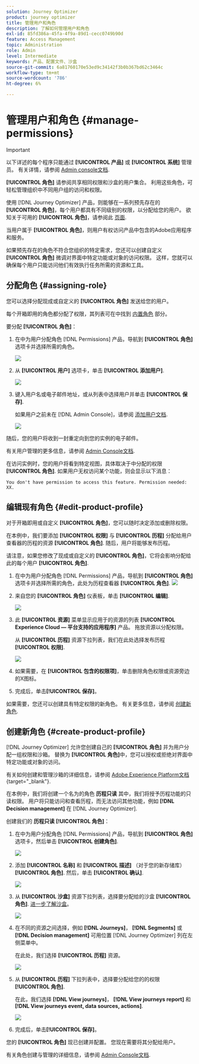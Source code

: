 ```yaml
---
solution: Journey Optimizer
product: journey optimizer
title: 管理用户和角色
description: 了解如何管理用户和角色
exl-id: 85fd386a-45fa-4f9a-89d1-cecc0749b90d
feature: Access Management
topic: Administration
role: Admin
level: Intermediate
keywords: 产品、配置文件、沙盒
source-git-commit: 6a81760170e53ed9c34142f3b0b367bd62c3464c
workflow-type: tm+mt
source-wordcount: '786'
ht-degree: 6%

---
```


# 管理用户和角色 {#manage-permissions}

>[!IMPORTANT]
>
> 以下详述的每个程序只能通过 **[!UICONTROL 产品]** 或 **[!UICONTROL 系统]** 管理员。 有关详情，请参阅 [Admin console文档](https://helpx.adobe.com/enterprise/admin-guide.html/enterprise/using/admin-roles.ug.html).

**[!UICONTROL 角色]** 请参阅共享相同权限和沙盒的用户集合。 利用这些角色，可轻松管理组织中不同用户组的访问和权限。

使用 [!DNL Journey Optimizer] 产品，则能够在一系列预先存在的 **[!UICONTROL 角色]**，每个用户都具有不同级别的权限，以分配给您的用户。 欲知关于可用的 **[!UICONTROL 角色]**，请参阅此 [页面](ootb-product-profiles.md).

当用户属于 **[!UICONTROL 角色]**，则用户有权访问产品中包含的Adobe应用程序和服务。

如果预先存在的角色不符合您组织的特定需求，您还可以创建自定义 **[!UICONTROL 角色]** 微调对界面中特定功能或对象的访问权限。 这样，您就可以确保每个用户只能访问他们有效执行任务所需的资源和工具。

## 分配角色 {#assigning-role}

您可以选择分配现成或自定义的 **[!UICONTROL 角色]** 发送给您的用户。

每个开箱即用的角色都分配了权限，其列表可在中找到 [内置角色](ootb-product-profiles.md) 部分。

要分配 **[!UICONTROL 角色]**：

1. 在中为用户分配角色 [!DNL Permissions] 产品，导航到 **[!UICONTROL 角色]** 选项卡并选择所需的角色。

   ![](assets/do-not-localize/access_control_2.png)

1. 从 **[!UICONTROL 用户]** 选项卡，单击 **[!UICONTROL 添加用户]**.

   ![](assets/do-not-localize/access_control_3.png)

1. 键入用户名或电子邮件地址，或从列表中选择用户并单击 **[!UICONTROL 保存]**.

   如果用户之前未在 [!DNL Admin Console]，请参阅 [添加用户文档](https://helpx.adobe.com/enterprise/admin-guide.html/enterprise/using/manage-users-individually.ug.html#add-users).

   ![](assets/do-not-localize/access_control_4.png)

随后，您的用户将收到一封重定向到您的实例的电子邮件。

有关用户管理的更多信息，请参阅 [Admin Console文档](https://helpx.adobe.com/enterprise/admin-guide.html/enterprise/using/manage-users-individually.ug.html).

在访问实例时，您的用户将看到特定视图，具体取决于中分配的权限 **[!UICONTROL 角色]**. 如果用户无权访问某个功能，则会显示以下消息：

`You don't have permission to access this feature. Permission needed: XX.`

## 编辑现有角色 {#edit-product-profile}

对于开箱即用或自定义 **[!UICONTROL 角色]**，您可以随时决定添加或删除权限。

在本例中，我们要添加 **[!UICONTROL 权限]** 与 **[!UICONTROL 历程]** 分配给用户查看器的历程的资源 **[!UICONTROL 角色]**. 随后，用户将能够发布历程。

请注意，如果您修改了现成或自定义的 **[!UICONTROL 角色]**，它将会影响分配给此的每个用户 **[!UICONTROL 角色]**.

1. 在中为用户分配角色 [!DNL Permissions] 产品，导航到 **[!UICONTROL 角色]** 选项卡并选择所需的角色，此处为历程查看器 **[!UICONTROL 角色]**.
   ![](assets/do-not-localize/access_control_5.png)

1. 来自您的 **[!UICONTROL 角色]** 仪表板，单击 **[!UICONTROL 编辑]**.

   ![](assets/do-not-localize/access_control_6.png)

1. 此 **[!UICONTROL 资源]** 菜单显示应用于的资源的列表 **[!UICONTROL Experience Cloud — 平台支持的应用程序]** 产品。 拖放资源以分配权限。

   从 **[!UICONTROL 历程]** 资源下拉列表，我们在此处选择发布历程 **[!UICONTROL 权限]**.

   ![](assets/do-not-localize/access_control_14.png)

1. 如果需要，在 **[!UICONTROL 包含的权限项]**，单击删除角色权限或资源旁边的X图标。

1. 完成后，单击&#x200B;**[!UICONTROL 保存]**。

如果需要，您还可以创建具有特定权限的新角色。 有关更多信息，请参阅 [创建新角色](#create-product-profile).

## 创建新角色 {#create-product-profile}

[!DNL Journey Optimizer] 允许您创建自己的 **[!UICONTROL 角色]** 并为用户分配一组权限和沙箱。 替换为 **[!UICONTROL 角色]**&#x200B;中，您可以授权或拒绝对界面中特定功能或对象的访问。

有关如何创建和管理沙箱的详细信息，请参阅 [Adobe Experience Platform文档](https://experienceleague.adobe.com/docs/experience-platform/sandbox/ui/user-guide.html?lang=zh-Hans){target="_blank"}.

在本例中，我们将创建一个名为的角色 **历程只读** 其中，我们将授予历程功能的只读权限。 用户将只能访问和查看历程，而无法访问其他功能，例如 **[!DNL  Decision management]** 在 [!DNL Journey Optimizer].

创建我们的 **历程只读** **[!UICONTROL 角色]**：

1. 在中为用户分配角色 [!DNL Permissions] 产品，导航到 **[!UICONTROL 角色]** 选项卡，然后单击 **[!UICONTROL 创建角色]**.

   ![](assets/do-not-localize/access_control_9.png)

1. 添加 **[!UICONTROL 名称]** 和 **[!UICONTROL 描述]** （对于您的新存储库） **[!UICONTROL 角色]**. 然后，单击 **[!UICONTROL 确认]**.

   ![](assets/do-not-localize/access_control_10.png)

1. 从 **[!UICONTROL 沙盒]** 资源下拉列表，选择要分配给的沙盒 **[!UICONTROL 角色]**. [进一步了解沙盒](sandboxes.md)。

   ![](assets/do-not-localize/access_control_13.png)

1. 在不同的资源之间选择，例如 **[!DNL Journeys]**， **[!DNL Segments]** 或 **[!DNL Decision management]** 可用位置 [!DNL Journey Optimizer] 列在左侧菜单中。

   在此处，我们选择 **[!UICONTROL 历程]** 资源。

   ![](assets/do-not-localize/access_control_11.png)

1. 从 **[!UICONTROL 历程]** 下拉列表中，选择要分配给您的的权限 **[!UICONTROL 角色]**.

   在此，我们选择 **[!DNL View journeys]**， **[!DNL View journeys report]**  和 **[!DNL View journeys event, data sources, actions]**.

   ![](assets/do-not-localize/access_control_12.png)

1. 完成后，单击&#x200B;**[!UICONTROL 保存]**。

您的 **[!UICONTROL 角色]** 现已创建并配置。 您现在需要将其分配给用户。

有关角色创建与管理的详细信息，请参阅 [Admin Console文档](https://experienceleague.adobe.com/docs/experience-platform/access-control/abac/permissions-ui/roles.html?lang=zh-Hans).
